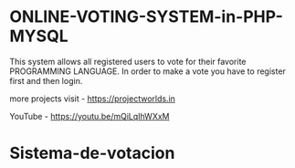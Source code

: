 # ONLINE-VOTING-SYSTEM-in-PHP-MYSQL



This system allows all registered users to vote for their favorite PROGRAMMING LANGUAGE.
In order to make a vote you have to register first and then login.

more projects visit - https://projectworlds.in

YouTube - https://youtu.be/mQiLqIhWXxM

# Sistema-de-votacion
